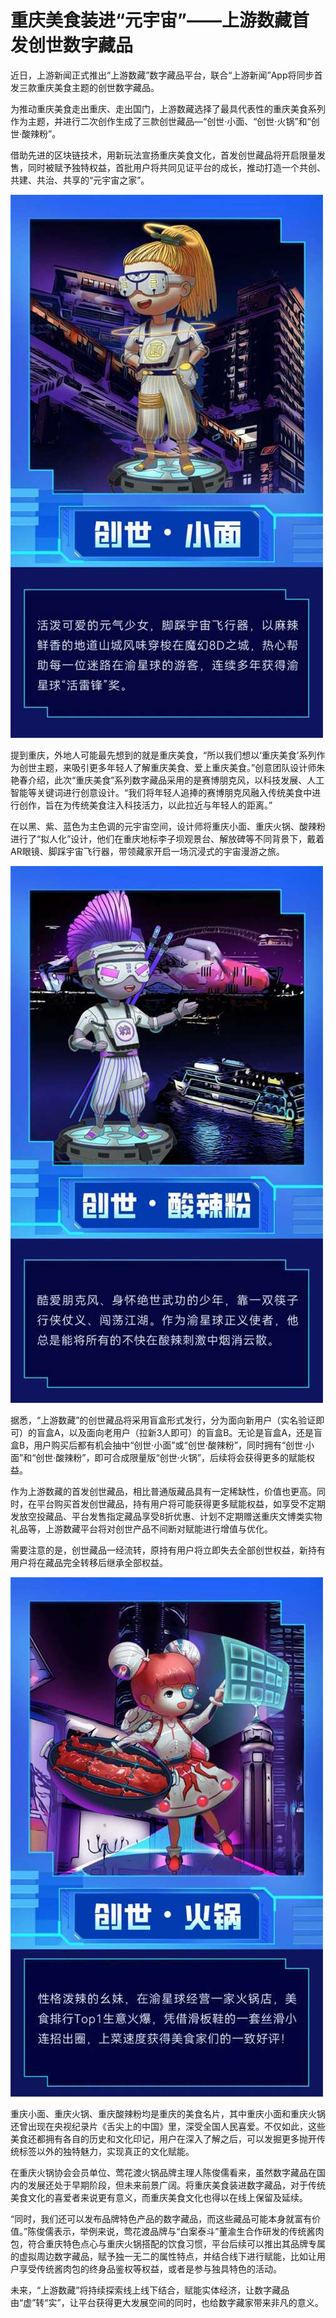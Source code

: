 # 重庆美食装进“元宇宙”——上游数藏首发创世数字藏品


近日，上游新闻正式推出“上游数藏”数字藏品平台，联合“上游新闻”App将同步首发三款重庆美食主题的创世数字藏品。

为推动重庆美食走出重庆、走出国门，上游数藏选择了最具代表性的重庆美食系列作为主题，并进行二次创作生成了三款创世藏品—“创世·小面、“创世·火锅”和“创世·酸辣粉”。

借助先进的区块链技术，用新玩法宣扬重庆美食文化，首发创世藏品将开启限量发售，同时被赋予独特权益，首批用户将共同见证平台的成长，推动打造一个共创、共建、共治、共享的“元宇宙之家”。

![配图](sc1000.jpg)


提到重庆，外地人可能最先想到的就是重庆美食，“所以我们想以‘重庆美食’系列作为创世主题，来吸引更多年轻人了解重庆美食、爱上重庆美食。”创意团队设计师朱艳春介绍，此次“重庆美食”系列数字藏品采用的是赛博朋克风，以科技发展、人工智能等关键词进行创意设计。“我们将年轻人追捧的赛博朋克风融入传统美食中进行创作，旨在为传统美食注入科技活力，以此拉近与年轻人的距离。”

在以黑、紫、蓝色为主色调的元宇宙空间，设计师将重庆小面、重庆火锅、酸辣粉进行了“拟人化”设计，他们在重庆地标李子坝观景台、解放碑等不同背景下，戴着AR眼镜、脚踩宇宙飞行器，带领藏家开启一场沉浸式的宇宙漫游之旅。

![配图](sc10001.jpg)


据悉，“上游数藏”的创世藏品将采用盲盒形式发行，分为面向新用户（实名验证即可）的盲盒A，以及面向老用户（拉新3人即可）的盲盒B。无论是盲盒A，还是盲盒B，用户购买后都有机会抽中“创世·小面”或“创世·酸辣粉”，同时拥有“创世·小面”和“创世·酸辣粉”，即可合成限量版“创世·火锅”，后续将会获得更多的赋能权益。


作为上游数藏的首发创世藏品，相比普通版藏品具有一定稀缺性，价值也更高。同时，在平台购买首发创世藏品，持有用户将可能获得更多赋能权益，如享受不定期发放空投藏品、平台发售指定藏品享受8折优惠、计划不定期赠送重庆文博类实物礼品等，上游数藏平台将对创世产品不间断对赋能进行增值与优化。

需要注意的是，创世藏品一经流转，原持有用户将立即失去全部创世权益，新持有用户将在藏品完全转移后继承全部权益。

![配图](sc10002.jpg)

重庆小面、重庆火锅、重庆酸辣粉均是重庆的美食名片，其中重庆小面和重庆火锅还曾出现在央视纪录片《舌尖上的中国》里，深受全国人民喜爱。不仅如此，这些美食还都拥有各自的历史和文化印记，用户在深入了解之后，可以发掘更多抛开传统标签以外的独特魅力，实现真正的文化赋能。

在重庆火锅协会会员单位、莺花渡火锅品牌主理人陈俊儒看来，虽然数字藏品在国内的发展还处于早期阶段，但未来前景广阔。将重庆美食装进数字藏品，对于传统美食文化的喜爱者来说更有意义，而重庆美食文化也得以在线上保留及延续。

“同时，我们还可以发布品牌特色产品的数字藏品，而这些藏品可能本身就富有价值。”陈俊儒表示，举例来说，莺花渡品牌与“白案泰斗”董渝生合作研发的传统酱肉包，符合重庆特色点心与重庆火锅搭配的饮食习惯，平台后续可以推出其品牌专属的虚拟周边数字藏品，赋予独一无二的属性特点，并结合线下进行赋能，比如让用户享受传统酱肉包的终身品鉴权等权益，或者是参与独具特色的活动。

未来，“上游数藏”将持续探索线上线下结合，赋能实体经济，让数字藏品由“虚”转“实”，让平台获得更大发展空间的同时，也给数字藏家带来非凡的意义。
